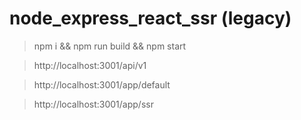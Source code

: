 # node_express_react_ssr (legacy) #

> npm i && npm run build && npm start

> http://localhost:3001/api/v1

> http://localhost:3001/app/default

> http://localhost:3001/app/ssr
